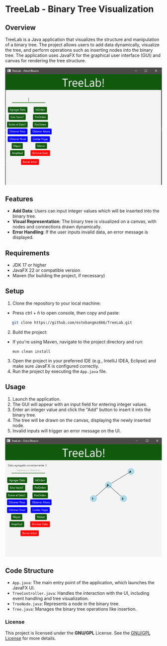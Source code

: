 # TreeLab - Binary Tree Visualization

## Overview
TreeLab is a Java application that visualizes the structure and manipulation of a binary tree. The project allows users to add data dynamically, visualize the tree, and perform operations such as inserting nodes into the binary tree. The application uses JavaFX for the graphical user interface (GUI) and canvas for rendering the tree structure.

![Project Image](src/main/resources/imgs/main.png)

## Features
- **Add Data**: Users can input integer values which will be inserted into the binary tree.
- **Visual Representation**: The binary tree is visualized on a canvas, with nodes and connections drawn dynamically.
- **Error Handling**: If the user inputs invalid data, an error message is displayed.

## Requirements
- JDK 17 or higher
- JavaFX 22 or compatible version
- Maven (for building the project, if necessary)

## Setup
1. Clone the repository to your local machine:
- Press ctrl + ñ to open console, then copy and paste:
```bash
   git clone https://github.com/estebangmz666/TreeLab.git
   ```
2. Build the project:
- If you're using Maven, navigate to the project directory and run:
  ```
  mvn clean install
  ```
3. Open the project in your preferred IDE (e.g., IntelliJ IDEA, Eclipse) and make sure JavaFX is configured correctly.
4. Run the project by executing the `App.java` file.

## Usage
1. Launch the application.
2. The GUI will appear with an input field for entering integer values.
3. Enter an integer value and click the "Add" button to insert it into the binary tree.
4. The tree will be drawn on the canvas, displaying the newly inserted node.
5. Invalid inputs will trigger an error message on the UI.

![Tree Visualization](src/main/resources/imgs/main2.png)

## Code Structure
- `App.java`: The main entry point of the application, which launches the JavaFX UI.
- `TreeController.java`: Handles the interaction with the UI, including event handling and tree visualization.
- `TreeNode.java`: Represents a node in the binary tree.
- `Tree.java`: Manages the binary tree operations like insertion.

### License
This project is licensed under the **GNU/GPL** License. See the [GNU/GPL License](https://www.gnu.org/licenses/gpl-3.0.html) for more details.
